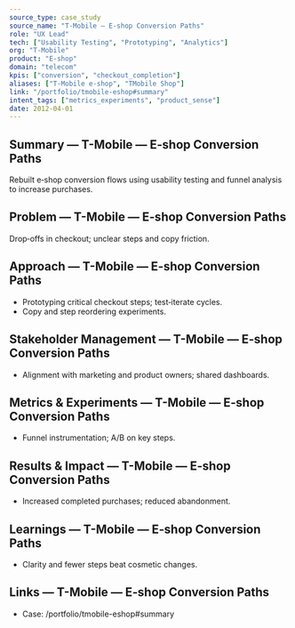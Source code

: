 ```yaml
---
source_type: case_study
source_name: "T-Mobile — E‑shop Conversion Paths"
role: "UX Lead"
tech: ["Usability Testing", "Prototyping", "Analytics"]
org: "T-Mobile"
product: "E‑shop"
domain: "telecom"
kpis: ["conversion", "checkout_completion"]
aliases: ["T-Mobile e‑shop", "TMobile Shop"]
link: "/portfolio/tmobile-eshop#summary"
intent_tags: ["metrics_experiments", "product_sense"]
date: 2012-04-01
---
```


## Summary — T-Mobile — E‑shop Conversion Paths
Rebuilt e‑shop conversion flows using usability testing and funnel analysis to increase purchases.

## Problem — T-Mobile — E‑shop Conversion Paths
Drop‑offs in checkout; unclear steps and copy friction.

## Approach — T-Mobile — E‑shop Conversion Paths
- Prototyping critical checkout steps; test‑iterate cycles.
- Copy and step reordering experiments.

## Stakeholder Management — T-Mobile — E‑shop Conversion Paths
- Alignment with marketing and product owners; shared dashboards.

## Metrics & Experiments — T-Mobile — E‑shop Conversion Paths
- Funnel instrumentation; A/B on key steps.

## Results & Impact — T-Mobile — E‑shop Conversion Paths
- Increased completed purchases; reduced abandonment.

## Learnings — T-Mobile — E‑shop Conversion Paths
- Clarity and fewer steps beat cosmetic changes.

## Links — T-Mobile — E‑shop Conversion Paths
- Case: /portfolio/tmobile-eshop#summary
